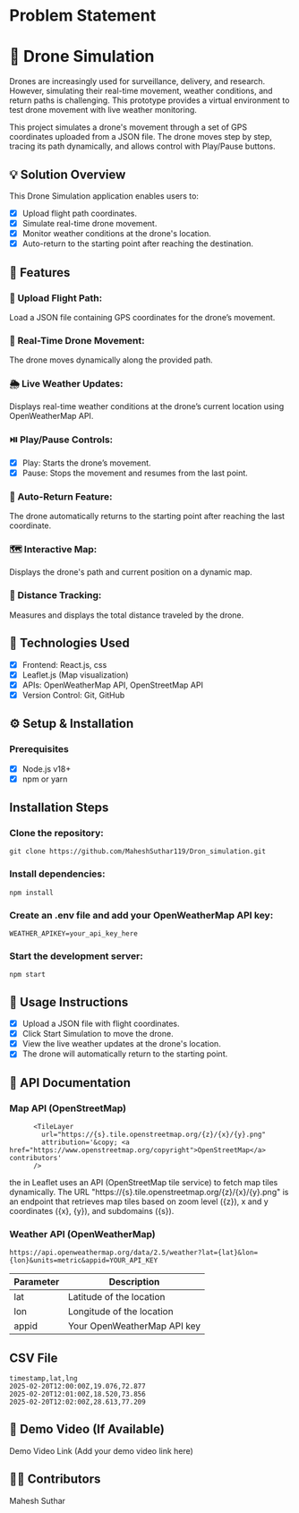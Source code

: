 # Problem Statement
# 🚁 Drone Simulation
Drones are increasingly used for surveillance, delivery, and research. However, simulating their real-time movement, weather conditions, and return paths is challenging. This prototype provides a virtual environment to test drone movement with live weather monitoring.

This project simulates a drone's movement through a set of GPS coordinates uploaded from a JSON file. The drone moves step by step, tracing its path dynamically, and allows control with Play/Pause buttons.

## 💡 Solution Overview
This Drone Simulation application enables users to:
- [x] Upload flight path coordinates.
- [x] Simulate real-time drone movement.
- [x] Monitor weather conditions at the drone's location.
- [x] Auto-return to the starting point after reaching the destination.

## 🌟 Features
### 📂 Upload Flight Path: 
Load a JSON file containing GPS coordinates for the drone’s movement.
### 🚁 Real-Time Drone Movement: 
The drone moves dynamically along the provided path.
### 🌦 Live Weather Updates: 
Displays real-time weather conditions at the drone’s current location using OpenWeatherMap API.
### ⏯️ Play/Pause Controls:
- [x] Play: Starts the drone’s movement.
- [x] Pause: Stops the movement and resumes from the last point.
### 🔄 Auto-Return Feature: 
The drone automatically returns to the starting point after reaching the last coordinate.
### 🗺 Interactive Map: 
Displays the drone's path and current position on a dynamic map.
### 📏 Distance Tracking: 
Measures and displays the total distance traveled by the drone.

## 🔧 Technologies Used
- [x] Frontend: React.js, css
- [X]  Leaflet.js (Map visualization)
- [x] APIs: OpenWeatherMap API, OpenStreetMap API
- [x] Version Control: Git, GitHub

## ⚙️ Setup & Installation
### Prerequisites
- [x] Node.js v18+
- [x] npm or yarn
## Installation Steps
### Clone the repository:
```
git clone https://github.com/MaheshSuthar119/Dron_simulation.git
```
### Install dependencies:
```
npm install
```
###  Create an .env file and add your OpenWeatherMap API key:
```
WEATHER_APIKEY=your_api_key_here
```
### Start the development server:
```
npm start
```
## 📌 Usage Instructions
- [x] Upload a JSON file with flight coordinates.
- [x] Click Start Simulation to move the drone.
- [x] View the live weather updates at the drone's location.
- [x] The drone will automatically return to the starting point.

## 📡 API Documentation
### Map API (OpenStreetMap)
```
      <TileLayer
        url="https://{s}.tile.openstreetmap.org/{z}/{x}/{y}.png"
        attribution='&copy; <a href="https://www.openstreetmap.org/copyright">OpenStreetMap</a> contributors'
      />  
```
the <TileLayer> in Leaflet uses an API (OpenStreetMap tile service) to fetch map tiles dynamically. The URL "https://{s}.tile.openstreetmap.org/{z}/{x}/{y}.png" is an endpoint that retrieves map tiles based on zoom level ({z}), x and y coordinates ({x}, {y}), and subdomains ({s}).

### Weather API (OpenWeatherMap)
```
https://api.openweathermap.org/data/2.5/weather?lat={lat}&lon={lon}&units=metric&appid=YOUR_API_KEY
```

| Parameter| Description |
|----------|----------|
|lat | Latitude of the location |
| lon | Longitude of the location |
| appid | Your OpenWeatherMap API key |

## CSV File
```
timestamp,lat,lng
2025-02-20T12:00:00Z,19.076,72.877
2025-02-20T12:01:00Z,18.520,73.856
2025-02-20T12:02:00Z,28.613,77.209
```
## 🎥 Demo Video (If Available)
Demo Video Link (Add your demo video link here) 

## 👨‍💻 Contributors
Mahesh Suthar
 

 
